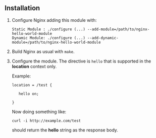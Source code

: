 ## Installation

   1. Configure Nginx adding this module with:
          
          Static Module : ./configure (...) --add-module=/path/to/nginx-hello-world-module
          Dynamic Module: ./configure (...) --add-dynamic-module=/path/to/nginx-hello-world-module
       
   2. Build Nginx as usual with `make`.
   
   3. Configure the module. The directive is `hello`
      that is supported in the **location** context only.
      
      Example:
          
          location = /test {
             
             hello on;
          
          }

      Now doing something like:
          
          curl -i http://example.com/test
          
      should return the **hello** string as the response body.
